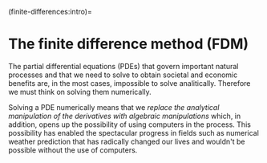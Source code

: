 (finite-differences:intro)=
# The finite difference method (FDM)

The partial differential equations (PDEs) that govern important natural processes and that we need to solve to obtain societal and economic benefits are, in the most cases, impossible to solve analitically. Therefore we must think on solving them numerically.

Solving a PDE numerically means that we *replace the analytical manipulation of the derivatives with algebraic manipulations* which, in addition, opens up the possibility of using computers in the process. This possibility has enabled the spectacular progress in fields such as numerical weather prediction that has radically changed our lives and wouldn't be possible without the use of computers.

```{tableofcontents}
```
